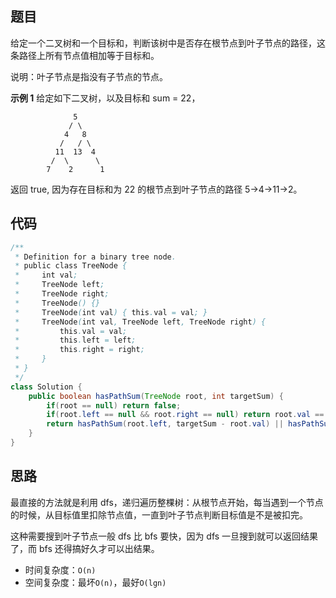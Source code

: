## 题目
给定一个二叉树和一个目标和，判断该树中是否存在根节点到叶子节点的路径，这条路径上所有节点值相加等于目标和。

说明：叶子节点是指没有子节点的节点。

**示例 1**
给定如下二叉树，以及目标和 sum = 22，
```
              5
             / \
            4   8
           /   / \
          11  13  4
         /  \      \
        7    2      1
```
返回 true, 因为存在目标和为 22 的根节点到叶子节点的路径 5->4->11->2。

## 代码
```Java
/**
 * Definition for a binary tree node.
 * public class TreeNode {
 *     int val;
 *     TreeNode left;
 *     TreeNode right;
 *     TreeNode() {}
 *     TreeNode(int val) { this.val = val; }
 *     TreeNode(int val, TreeNode left, TreeNode right) {
 *         this.val = val;
 *         this.left = left;
 *         this.right = right;
 *     }
 * }
 */
class Solution {
    public boolean hasPathSum(TreeNode root, int targetSum) {
        if(root == null) return false;
        if(root.left == null && root.right == null) return root.val == targetSum;
        return hasPathSum(root.left, targetSum - root.val) || hasPathSum(root.right, targetSum - root.val);
    }
}
```

## 思路

最直接的方法就是利用 dfs，递归遍历整棵树：从根节点开始，每当遇到一个节点的时候，从目标值里扣除节点值，一直到叶子节点判断目标值是不是被扣完。

这种需要搜到叶子节点一般 dfs 比 bfs 要快，因为 dfs 一旦搜到就可以返回结果了，而 bfs 还得搞好久才可以出结果。

* 时间复杂度：`O(n)`
* 空间复杂度：最坏`O(n)`，最好`O(lgn)`
